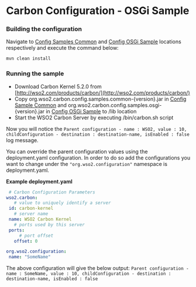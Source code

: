 # Carbon Configuration - OSGi Sample

### Building the configuration

Navigate to [Config Samples Common](../org.wso2.carbon.config.samples.common)
and [Config OSGi Sample](/) locations respectively and execute the command
below:

```bash
mvn clean install
```

### Running the sample

* Download Carbon Kernel 5.2.0 from [http://wso2.com/products/carbon/](http://wso2.com/products/carbon/)
* Copy org.wso2.carbon.config.samples.common-{version}.jar in [Config Sample Common](../org.wso2.carbon.config.samples.common/target/)
and org.wso2.carbon.config.samples.osgi-{version}.jar in [Config OSGi Sample](/target) to
<Carbon Home>/lib location
* Start the WSO2 Carbon Server by executing <Carbon Home>/bin/carbon.sh script

Now you will notice the `Parent configuration - name : WSO2, value : 10, childConfiguration - destination : destination-name, isEnabled : false` 
log message.
 
 You can override the parent configuration values using the deployment.yaml configuration.
 In order to do so add the configurations you want to change under the `"org.wso2.configuration"`
 namespace is deployment.yaml.
 
 **Example deployment.yaml**
 
 ```yaml
  # Carbon Configuration Parameters
wso2.carbon:
    # value to uniquely identify a server
  id: carbon-kernel
    # server name
  name: WSO2 Carbon Kernel
    # ports used by this server
  ports:
      # port offset
    offset: 0

org.wso2.configuration:
  name: "SomeName"
```

The above configuration will give the below output:
`Parent configuration - name : SomeName, value : 10, childConfiguration - destination : destination-name, isEnabled : false`